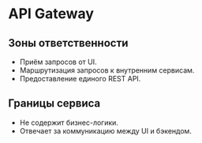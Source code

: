 # API Gateway

## Зоны ответственности
- Приём запросов от UI.
- Маршрутизация запросов к внутренним сервисам.
- Предоставление единого REST API.

## Границы сервиса
- Не содержит бизнес-логики.
- Отвечает за коммуникацию между UI и бэкендом.